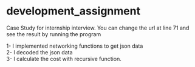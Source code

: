 # development_assignment
Case Study for internship interview.
You can change the url at line 71 and see the result by running the program

1- I implemented networking functions to get json data <br>
2- I decoded the json data<br>
3- I calculate the cost with recursive function.<br>


